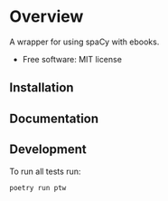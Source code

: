 Overview
========

A wrapper for using spaCy with ebooks.

-   Free software: MIT license

Installation
------------

<!--    pip install spacy-ebooks-->

Documentation
-------------

Development
-----------

To run all tests run:

    poetry run ptw
